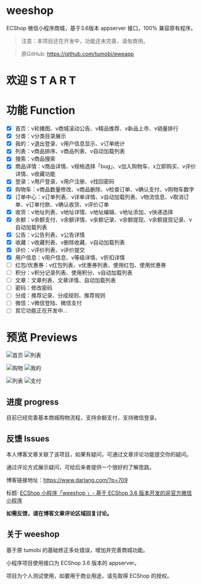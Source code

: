 # weeshop
ECShop 微信小程序商城，基于3.6版本 appserver 接口，100% 兼容原有程序。
> 注意：本项目还在开发中，功能还未完善，请匆商用。

> 原GitHub: https://github.com/tumobi/eweapp

# 欢迎 S T A R T

# 功能 Function
+ [x] 首页：v轮播图、v商城滚动公告、v精品推荐、v新品上市、v销量排行
+ [x] 分类：v分类目录展示
+ [x] 我的：v退出登录、v用户信息显示、v订单统计
+ [x] 列表：v商品排序、v商品列表、v自动加载列表
+ [x] 搜索：v商品搜索
+ [x] 商品详情：v商品详情、v规格选择「bug」、v加入购物车、x立即购买、v评价详情、v收藏功能
+ [x] 登录：v用户登录、v用户注册、v找回密码
+ [x] 购物车：v商品数量修改、v商品删除、v检查订单、v确认支付、v购物车数字
+ [x] 订单中心：v订单列表、v详单详情、v自动加载列表、v物流信息、v取消订单、v订单付款、v确认收货、v评价订单
+ [x] 收货：v地址列表、v地址详情、v地址编辑、v地址添加、v快递选择
+ [x] 余额：v余额支付、v余额详情、v余额记录、v余额提现、v余额提现记录、v自动加载列表
+ [x] 公告：v公告列表、v公告详情
+ [x] 收藏：v收藏列表、v删除收藏、v自动加载列表
+ [x] 评价：v评价列表、v评价提交
+ [x] 用户信息：v用户信息、v等级详情、v折扣详情
+ [ ] 红包/优惠券：v红包列表、v优惠券列表、使用红包、使用优惠券
+ [ ] 积分：v积分记录列表、使用积分、v自动加载列表
+ [ ] 文章：文章列表、文章详情、自动加载列表
+ [ ] 密码：修改密码
+ [ ] 分成：推荐记录、分成规则、推荐规则
+ [ ] 微信：v微信登陆、微信支付
+ [ ] 其它功能正在开发中...

# 预览 Previews

![首页](./images/ScreenShot01.png)
![列表](./images/ScreenShot02.png)

![购物](./images/ScreenShot03.png)
![我的](./images/ScreenShot04.png)

![列表](./images/ScreenShot05.png)
![支付](./images/ScreenShot06.png)

## 进度 progress
目前已经完善基本商城购物流程，支持余额支付，支持微信登录。

## 反馈 Issues
本人博客文章关联了该项目，如果有疑问，可通过文章评论功能提交你的疑问。

通过评论方式展示疑问，可给后来者提供一个很好的了解思路。

博客链接地址：https://www.darlang.com/?p=709

标题: [ECShop 小程序「weeshop 」- 基于 ECShop 3.6 版本开发的非官方微信小程序](https://www.darlang.com/2018/03/ecshop-xiao-cheng-xu-weeshop-ji-yu-ecshop-3-6-ban-ben-kai-fa-de-fei-guan-fang-wei-xin-xiao-cheng-xu/)

**如需反馈，请在博客文章评论区域回复讨论。**

## 关于 weeshop
基于原 tumobi 的基础修正多处错误，增加并完善商城功能。

小程序项目使用接口为 ECShop 3.6 版本的 appserver。

项目为个人测试使用，如要用于商业用途，请先取得 ECShop 的授权。
